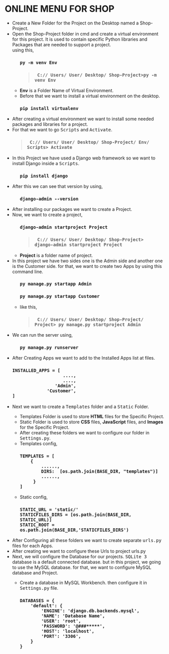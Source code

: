 <h1>ONLINE MENU FOR SHOP</h1>
<ul type="disc">
  <li>Create a New Folder for the Project on the Desktop named a Shop-Project.</li>
  <li>Open the Shop-Project folder in cmd and create a virtual environment for this project. It is used to contain specific Python libraries and Packages that are needed to support a project.<br>
  using this,
    <ul>
      <h3><code>py -m venv <span title="folder name">Env</span></code></h3>
      <div>
          <h3><blockquote><code> C:// Users/ User/ Desktop/ Shop-Project>py -m venv Env </code></blockquote></h3>
      </div>
      <li><b>Env</b> is a Folder Name of Virtual Environment.</li>
      <li>Before that we want to install a virtual environment on the desktop. <br><h3> <code>pip install virtualenv</code></h3></li>
    </ul>
    </li>
    <li>After creating a virtual environment we want to install some needed packages and libraries for a project.</li>
    <li>For that we want to go <tt>Scripts</tt> and <tt>Activate</tt>.</li>
    <div>
      <h3><blockquote><code> C:// Users/ User/ Desktop/ Shop-Project/ Env/ Scripts> Activate </code></blockquote></h3>
    </div>
  <li>In this Project we have used a Django web framework so we want to install Django inside a <tt>Scripts</tt>.</li>
  <ul>
    <h3><code>pip install django</code></h3>
  </ul>
<li>After this we can see that version by using,</li>
  <ul>
    <h3><code>django-admin --version</code></h3>
  </ul>
<li>After installing our packages we want to create a Project.</li>
<li>Now, we want to create a project,</li>
  <ul>
    <h3><code>django-admin startproject <span title="folder name">Project</span></code></h3>
    <h3><blockquote><code> C:// Users/ User/ Desktop/ Shop-Project> django-admin startproject Project </code></blockquote></h3>
    <li><b>Project</b> is a folder name of project.</li>
  </ul>
<li>In this project we have two sides one is the Admin side and another one is the Customer side. for that, we want to create two Apps by using this command line.</li>
  <ul>
    <h3><code>py manage.py startapp <span title="folder name">Admin</span></code></h3>
    <h3><code>py manage.py startapp <span title="folder name">Customer</span></code></h3>
    <li>like this,</li>
    <h3><blockquote><code> C:// Users/ User/ Desktop/ Shop-Project/ Project> py manage.py startproject Admin </code></blockquote></h3>
  </ul>

<li>We can run the server using,</li>
 <ul>
   <h3><code>py manage.py runserver</code></h3>
 </ul>
 <li>After Creating Apps we want to add to the Installed Apps list at  files.</li>
 <h3><code>INSTALLED_APPS = [ 
                   ....,
                   ....,
                'Admin',
             'Customer',
]</code></h3>
 <li>Next we want to create a <tt>Templates</tt> folder and a <tt>Static</tt> Folder.</li>
 <ul>
   <li>Templates Folder is used to store <b>HTML</b> files for the Specific Project.</li>
   <li>Static Folder is used to store <b>CSS</b> files, <b>JavaScript</b> files, and <b>Images</b> for the Specific Project.</li>
   <li>After creating these folders we want to configure our folder in <tt>Settings.py</tt>.</li>
   <li>Templates config,
     <h3><code>TEMPLATES = [</code><br>
     <code>    {</code><br>
     <code>        ......,</code><br>
     <code>        DIRS:  [os.path.join(BASE_DIR, "templates")]</code><br>
     <code>        ......,</code><br>
     <code>     }</code><br>
   <code>]</code></h3></li>

   <li>Static config,
     <h3><code>STATIC_URL = 'static/'</code><br>
       <code>STATICFILES_DIRS = [os.path.join(BASE_DIR, STATIC_URL)]</code><br>
       <code>STATIC_ROOT = os.path.join(BASE_DIR,'STATICFILES_DIRS')</code></h3>
   </li>
 </ul>
 <li>After Configuring all these folders we want to create separate <tt>urls.py</tt> files for each Apps.</li>
 <li>After creating we want to configure these Urls to project urls.py </li>
 <li>Next, we will configure the Database for our projects. <tt>SQLite 3</tt> database is a default connected database. but in this project, we going to use the MySQL database. for that, we want to configure MySQL database and Project.</li>
 <ul>
   <li>Create a database in MySQL Workbench. then configure it in <tt>Settings.py</tt> file.</li>
   <h3><code>DATABASES = {
    'default': {
        'ENGINE': 'django.db.backends.mysql',
        'NAME': 'Database Name',
        'USER': 'root',
        'PASSWORD': '@###*****',
        'HOST': 'localhost',
        'PORT': '3306',
    }
}</code></h3>
 </ul>
</ul>
